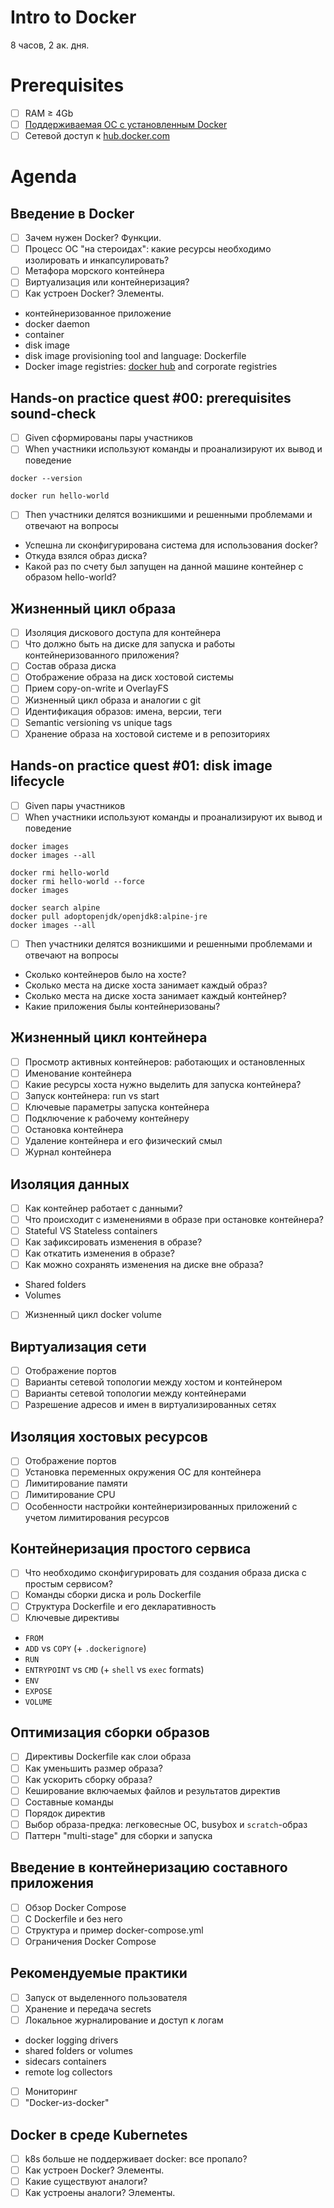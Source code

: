 Intro to Docker
===============
8 часов, 2 ак. дня.

Prerequisites
=============
- [ ] RAM ≥ 4Gb
- [ ] [Поддерживаемая ОС с установленным Docker](https://docs.docker.com/engine/install/)
- [ ] Сетевой доступ к [hub.docker.com](https://hub.docker.com)

Agenda
======
Введение в Docker
-----------------
- [ ] Зачем нужен Docker? Функции.
- [ ] Процесс ОС "на стероидах": какие ресурсы необходимо изолировать и инкапсулировать?
- [ ] Метафора морского контейнера
- [ ] Виртуализация или контейнеризация?
- [ ] Как устроен Docker? Элементы.
- контейнеризованное приложение
- docker daemon
- container
- disk image
- disk image provisioning tool and language: Dockerfile
- Docker image registries: [docker hub](http://hub.docker.com) and corporate registries

Hands-on practice quest #00: prerequisites sound-check
---------------------------
- [ ] Given сформированы пары участников
- [ ] When участники используют команды и проанализируют их вывод и поведение
```shell
docker --version
```
```shell
docker run hello-world
```
- [ ] Then участники делятся возникшими и решенными проблемами и отвечают на вопросы
- Успешна ли сконфигурирована система для использования docker?
- Откуда взялся образ диска?
- Какой раз по счету был запущен на данной машине контейнер с образом hello-world?

Жизненный цикл образа
---------------------
- [ ] Изоляция дискового доступа для контейнера
- [ ] Что должно быть на диске для запуска и работы контейнеризованного приложения?
- [ ] Состав образа диска
- [ ] Отображение образа на диск хостовой системы
- [ ] Прием copy-on-write и OverlayFS
- [ ] Жизненный цикл образа и аналогии с git
- [ ] Идентификация образов: имена, версии, теги
- [ ] Semantic versioning vs unique tags
- [ ] Хранение образа на хостовой системе и в репозиториях

Hands-on practice quest #01: disk image lifecycle
---------------------------
- [ ] Given пары участников
- [ ] When участники используют команды и проанализируют их вывод и поведение
```shell
docker images
docker images --all
```
```shell
docker rmi hello-world
docker rmi hello-world --force
docker images
```
```shell
docker search alpine
docker pull adoptopenjdk/openjdk8:alpine-jre
docker images --all
```
- [ ] Then участники делятся возникшими и решенными проблемами и отвечают на вопросы
- Сколько контейнеров было на хосте?
- Сколько места на диске хоста занимает каждый образ?
- Сколько места на диске хоста занимает каждый контейнер?
- Какие приложения былы контейнеризованы?

Жизненный цикл контейнера
-------------------------
- [ ] Просмотр активных контейнеров: работающих и остановленных
- [ ] Именование контейнера
- [ ] Какие ресурсы хоста нужно выделить для запуска контейнера?
- [ ] Запуск контейнера: run vs start
- [ ] Ключевые параметры запуска контейнера
- [ ] Подключение к рабочему контейнеру
- [ ] Остановка контейнера
- [ ] Удаление контейнера и его физический смыл
- [ ] Журнал контейнера

Изоляция данных
---------------
- [ ] Как контейнер работает с данными?
- [ ] Что происходит с изменениями в образе при остановке контейнера?
- [ ] Stateful VS Stateless containers
- [ ] Как зафиксировать изменения в образе?
- [ ] Как откатить изменения в образе?
- [ ] Как можно сохранять изменения на диске вне образа?
- Shared folders
- Volumes
- [ ] Жизненный цикл docker volume

Виртуализация сети
------------------
- [ ] Отображение портов
- [ ] Варианты сетевой топологии между хостом и контейнером
- [ ] Варианты сетевой топологии между контейнерами
- [ ] Разрешение адресов и имен в виртуализированных сетях 

Изоляция хостовых ресурсов
--------------------------
- [ ] Отображение портов
- [ ] Установка переменных окружения ОС для контейнера
- [ ] Лимитирование памяти
- [ ] Лимитирование CPU
- [ ] Особенности настройки контейнеризированных приложений с учетом лимитирования ресурсов

Контейнеризация простого сервиса
--------------------------------
- [ ] Что необходимо сконфигурировать для создания образа диска с простым сервисом?
- [ ] Команды сборки диска и роль Dockerfile
- [ ] Структура Dockerfile и его декларативность
- [ ] Ключевые директивы
- `FROM`
- `ADD` vs `COPY` (+ `.dockerignore`)
- `RUN`
- `ENTRYPOINT` vs `CMD` (+ `shell` vs `exec` formats)
- `ENV`
- `EXPOSE`
- `VOLUME`

Оптимизация сборки образов
--------------------------
- [ ] Директивы Dockerfile как слои образа
- [ ] Как уменьшить размер образа?
- [ ] Как ускорить сборку образа?
- [ ] Кеширование включаемых файлов и результатов директив
- [ ] Составные команды
- [ ] Порядок директив 
- [ ] Выбор образа-предка: легковесные ОС, busybox и `scratch`-образ
- [ ] Паттерн "multi-stage" для сборки и запуска

Введение в контейнеризацию составного приложения
------------------------------------------------
- [ ] Обзор Docker Compose
- [ ] C Dockerfile и без него
- [ ] Структура и пример docker-compose.yml 
- [ ] Ограничения Docker Compose

Рекомендуемые практики
----------------------
- [ ] Запуск от выделенного пользователя
- [ ] Хранение и передача secrets
- [ ] Локальное журналирование и доступ к логам
- docker logging drivers
- shared folders or volumes
- sidecars containers
- remote log collectors
- [ ] Мониторинг
- [ ] "Docker-из-docker"

Docker в среде Kubernetes
-------------------------
- [ ] k8s больше не поддерживает docker: все пропало?
- [ ] Как устроен Docker? Элементы.
- [ ] Какие существуют аналоги?
- [ ] Как устроены аналоги? Элементы.
